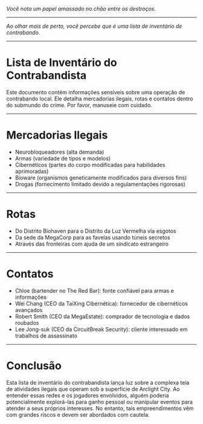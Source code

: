 _Você nota um papel amassado no chão entre os destroços._

---

_Ao olhar mais de perto, você percebe que é uma lista de inventário de contrabando._

---

# Lista de Inventário do Contrabandista

Este documento contém informações sensíveis sobre uma operação de contrabando local. Ele detalha mercadorias ilegais, rotas e contatos dentro do submundo do crime. Por favor, manuseie com cuidado.

---

# Mercadorias Ilegais

- Neurobloqueadores (alta demanda)
- Armas (variedade de tipos e modelos)
- Cibernéticos (partes do corpo modificadas para habilidades aprimoradas)
- Bioware (organismos geneticamente modificados para diversos fins)
- Drogas (fornecimento limitado devido a regulamentações rigorosas)

---

# Rotas

- Do Distrito Biohaven para o Distrito da Luz Vermelha via esgotos
- Da sede da MegaCorp para as favelas usando túneis secretos
- Através das fronteiras com ajuda de um sindicato estrangeiro

---

# Contatos

- Chloe (bartender no The Red Bar): fonte confiável para armas e informações
- Wei Chang (CEO da TaiXing Cibernética): fornecedor de cibernéticos avançados
- Robert Smith (CEO da MegaEstate): comprador de tecnologia e dados roubados
- Lee Jong-suk (CEO da CircuitBreak Security): cliente interessado em trabalhos de assassinato

---

# Conclusão

Esta lista de inventário do contrabandista lança luz sobre a complexa teia de atividades ilegais que operam sob a superfície de Arclight City. Ao entender essas redes e os jogadores envolvidos, alguém poderia potencialmente explorá-las para ganho pessoal ou manipular eventos para atender a seus próprios interesses. No entanto, tais empreendimentos vêm com grandes riscos e devem ser abordados com cautela.
